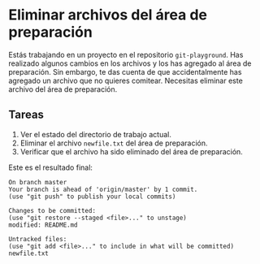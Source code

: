 # Eliminar archivos del área de preparación

Estás trabajando en un proyecto en el repositorio `git-playground`. Has realizado algunos cambios en los archivos y los has agregado al área de preparación. Sin embargo, te das cuenta de que accidentalmente has agregado un archivo que no quieres comitear. Necesitas eliminar este archivo del área de preparación.

## Tareas

1. Ver el estado del directorio de trabajo actual.
2. Eliminar el archivo `newfile.txt` del área de preparación.
3. Verificar que el archivo ha sido eliminado del área de preparación.

Este es el resultado final:

```shell
On branch master
Your branch is ahead of 'origin/master' by 1 commit.
(use "git push" to publish your local commits)

Changes to be committed:
(use "git restore --staged <file>..." to unstage)
modified: README.md

Untracked files:
(use "git add <file>..." to include in what will be committed)
newfile.txt
```
